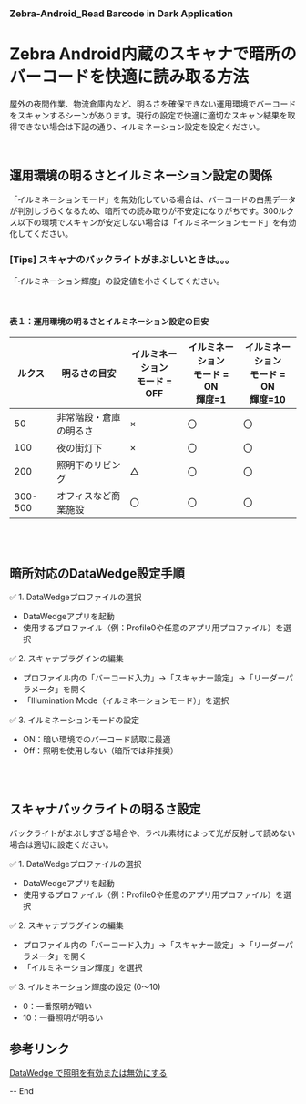 ### Zebra-Android_Read Barcode in Dark Application
# Zebra Android内蔵のスキャナで暗所のバーコードを快適に読み取る方法

屋外の夜間作業、物流倉庫内など、明るさを確保できない運用環境でバーコードをスキャンするシーンがあります。現行の設定で快適に適切なスキャン結果を取得できない場合は下記の通り、イルミネーション設定を設定ください。

</br>


## 運用環境の明るさとイルミネーション設定の関係

「イルミネーションモード」を無効化している場合は、バーコードの白黒データが判別しづらくなるため、暗所での読み取りが不安定になりがちです。300ルクス以下の環境でスキャンが安定しない場合は「イルミネーションモード」を有効化してください。

### [Tips] スキャナのバックライトがまぶしいときは。。。

「イルミネーション輝度」の設定値を小さくしてください。

</br>

#### 表１：運用環境の明るさとイルミネーション設定の目安


<table>
    <thead>
        <tr>
            <th>ルクス</th>
            <th>明るさの目安</th>
            <th>イルミネーション<br>モード = OFF</th>
            <th>イルミネーション<br>モード = ON<br>輝度=1</th>
            <th>イルミネーション<br>モード = ON<br>輝度=10</th>
        </tr>
    </thead>
    <tbody>
        <tr>
            <td>50</td>
            <td>非常階段・倉庫の明るさ</td>
            <td>×</td>
            <td>〇</td>
            <td>〇</td>
        </tr>
        <tr>
            <td>100</td>
            <td>夜の街灯下</td>
            <td>×</td>
            <td>〇</td>
            <td>〇</td>
        </tr>
        <tr>
            <td>200</td>
            <td>照明下のリビング</td>
            <td>△</td>
            <td>〇</td>
            <td>〇</td>
        </tr>
        <tr>
            <td>300-500</td>
            <td>オフィスなど商業施設</td>
            <td>〇</td>
            <td>〇</td>
            <td>〇</td>
        </tr>
    </tbody>
</table>


</br>
</br>


## 暗所対応のDataWedge設定手順

✅ 1. DataWedgeプロファイルの選択
- DataWedgeアプリを起動
- 使用するプロファイル（例：Profile0や任意のアプリ用プロファイル）を選択

✅ 2. スキャナプラグインの編集
- プロファイル内の「バーコード入力」→「スキャナー設定」→「リーダーパラメータ」を開く
- 「Illumination Mode（イルミネーションモード）」を選択

✅ 3. イルミネーションモードの設定
- ON：暗い環境でのバーコード読取に最適
- Off：照明を使用しない（暗所では非推奨）

</br>
</br>

## スキャナバックライトの明るさ設定

バックライトがまぶしすぎる場合や、ラベル素材によって光が反射して読めない場合は適切に設定ください。


✅ 1. DataWedgeプロファイルの選択
- DataWedgeアプリを起動
- 使用するプロファイル（例：Profile0や任意のアプリ用プロファイル）を選択

✅ 2. スキャナプラグインの編集
- プロファイル内の「バーコード入力」→「スキャナー設定」→「リーダーパラメータ」を開く
- 「イルミネーション輝度」を選択

✅ 3. イルミネーション輝度の設定 (0～10)
- 0：一番照明が暗い
- 10：一番照明が明るい

## 参考リンク

[DataWedge で照明を有効または無効にする](https://supportcommunity.zebra.com/s/article/Enable-or-Disable-Illumination-in-DataWedge?language=ja)

-- End
